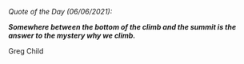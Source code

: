 *Quote of the Day (06/06/2021):*

_**Somewhere between the bottom of the climb and the summit is the answer to the mystery why we climb.**_

Greg Child